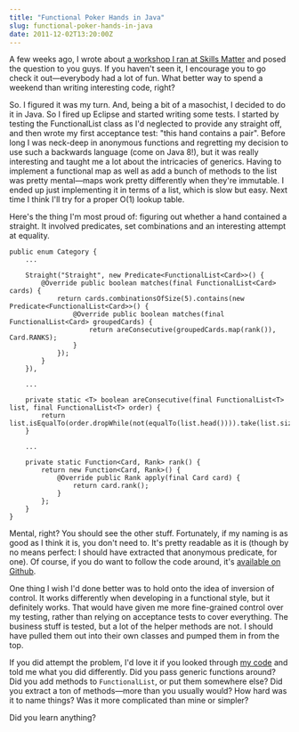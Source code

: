```yaml
---
title: "Functional Poker Hands in Java"
slug: functional-poker-hands-in-java
date: 2011-12-02T13:20:00Z
---
```


A few weeks ago, I wrote about [a workshop I ran at Skills
Matter](http://monospacedmonologues.com/post/12118361399/workshop-functional-programming-in-oo-languages)
and posed the question to you guys. If you haven't seen it, I encourage
you to go check it out—everybody had a lot of fun. What better way to
spend a weekend than writing interesting code, right?

So. I figured it was my turn. And, being a bit of a masochist, I decided
to do it in Java. So I fired up Eclipse and started writing some tests.
I started by testing the FunctionalList class as I'd neglected to
provide any straight off, and then wrote my first acceptance test: "this
hand contains a pair". Before long I was neck-deep in anonymous
functions and regretting my decision to use such a backwards language
(come on Java 8!), but it was really interesting and taught me a lot
about the intricacies of generics. Having to implement a functional map
as well as add a bunch of methods to the list was pretty mental—maps
work pretty differently when they're immutable. I ended up just
implementing it in terms of a list, which is slow but easy. Next time I
think I'll try for a proper O(1) lookup table.

<!--more-->

Here's the thing I'm most proud of: figuring out whether a hand
contained a straight. It involved predicates, set combinations and an
interesting attempt at equality.

    public enum Category {
        ...

        Straight("Straight", new Predicate<FunctionalList<Card>>() {
            @Override public boolean matches(final FunctionalList<Card> cards) {
                return cards.combinationsOfSize(5).contains(new Predicate<FunctionalList<Card>>() {
                    @Override public boolean matches(final FunctionalList<Card> groupedCards) {
                        return areConsecutive(groupedCards.map(rank()), Card.RANKS);
                    }
                });
            }
        }),

        ...

        private static <T> boolean areConsecutive(final FunctionalList<T> list, final FunctionalList<T> order) {
            return list.isEqualTo(order.dropWhile(not(equalTo(list.head()))).take(list.size()));
        }

        ...

        private static Function<Card, Rank> rank() {
            return new Function<Card, Rank>() {
                @Override public Rank apply(final Card card) {
                    return card.rank();
                }
            };
        }
    }

Mental, right? You should see the other stuff. Fortunately, if my naming
is as good as I think it is, you don't need to. It's pretty readable as
it is (though by no means perfect: I should have extracted that
anonymous predicate, for one). Of course, if you do want to follow the
code around, it's [available on
Github](https://github.com/SamirTalwar/Texas-Hold-Em).

One thing I wish I'd done better was to hold onto the idea of inversion
of control. It works differently when developing in a functional style,
but it definitely works. That would have given me more fine-grained
control over my testing, rather than relying on acceptance tests to
cover everything. The business stuff is tested, but a lot of the helper
methods are not. I should have pulled them out into their own classes
and pumped them in from the top.

If you did attempt the problem, I'd love it if you looked through [my
code](https://github.com/SamirTalwar/Texas-Hold-Em) and told me what you
did differently. Did you pass generic functions around? Did you add
methods to `FunctionalList`, or put them somewhere else? Did you extract
a ton of methods—more than you usually would? How hard was it to name
things? Was it more complicated than mine or simpler?

Did you learn anything?
